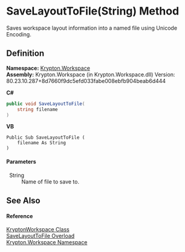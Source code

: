 # SaveLayoutToFile(String) Method


Saves workspace layout information into a named file using Unicode Encoding.



## Definition
**Namespace:** <a href="0dbf488f-9676-a1e5-a949-1b4bcea03d52.md">Krypton.Workspace</a>  
**Assembly:** Krypton.Workspace (in Krypton.Workspace.dll) Version: 80.23.10.287+8d7660f9dc5efd033fabe008ebfb904beab6d444

**C#**
``` C#
public void SaveLayoutToFile(
	string filename
)
```
**VB**
``` VB
Public Sub SaveLayoutToFile ( 
	filename As String
)
```



#### Parameters
<dl><dt>  String</dt><dd>Name of file to save to.</dd></dl>

## See Also


#### Reference
<a href="a977050a-c9d5-1360-9b5d-5a07a77ae65c.md">KryptonWorkspace Class</a>  
<a href="be38cfc9-75fb-d55e-7aa8-7342760b41df.md">SaveLayoutToFile Overload</a>  
<a href="0dbf488f-9676-a1e5-a949-1b4bcea03d52.md">Krypton.Workspace Namespace</a>  
